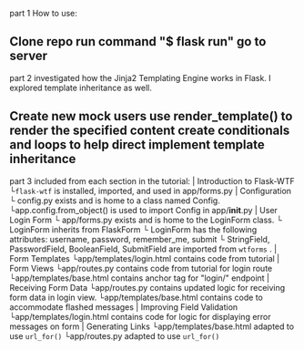 part 1
How to use:

Clone repo
run command "$ flask run"
go to server
------------------------------------------------------------
part 2
investigated how the Jinja2 Templating Engine works in Flask.  I explored template inheritance as well.

Create new mock users 
use render_template() to render the specified content
create conditionals and loops to help direct
implement template inheritance
-------------------------------------------------------------
part 3 
included from each section in the tutorial: | Introduction to Flask-WTF └`flask-wtf` is installed, imported, and used in app/forms.py | Configuration └ config.py exists and is home to a class named Config. └app.config.from_object() is used to import Config in app/__init__.py | User Login Form └ app/forms.py exists and is home to the LoginForm class. └ LoginForm inherits from FlaskForm └ LoginForm has the following attributes: username, password, remember_me, submit └ StringField, PasswordField, BooleanField, SubmitField are imported from `wtforms` . | Form Templates └app/templates/login.html contains code from tutorial | Form Views └app/routes.py contains code from tutorial for login route └app/templates/base.html contains anchor tag for "login/" endpoint | Receiving Form Data └app/routes.py contains updated logic for receiving form data in login view. └app/templates/base.html contains code to accommodate flashed messages | Improving Field Validation └app/templates/login.html contains code for logic for displaying error messages on form | Generating Links └app/templates/base.html adapted to use `url_for()` └app/routes.py adapted to use `url_for()`


